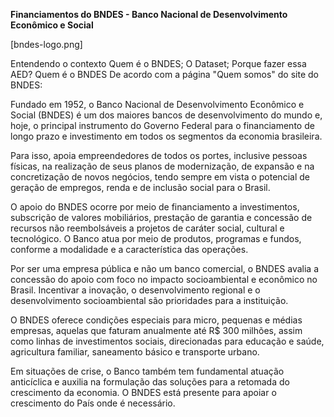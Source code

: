 **Financiamentos do BNDES - Banco Nacional de Desenvolvimento Econômico e Social**


[bndes-logo.png]

Entendendo o contexto
Quem é o BNDES;
O Dataset;
Porque fazer essa AED?
Quem é o BNDES
De acordo com a página "Quem somos" do site do BNDES:

Fundado em 1952, o Banco Nacional de Desenvolvimento Econômico e Social (BNDES) é um dos maiores bancos de desenvolvimento do mundo e, hoje, o principal instrumento do Governo Federal para o financiamento de longo prazo e investimento em todos os segmentos da economia brasileira.

Para isso, apoia empreendedores de todos os portes, inclusive pessoas físicas, na realização de seus planos de modernização, de expansão e na concretização de novos negócios, tendo sempre em vista o potencial de geração de empregos, renda e de inclusão social para o Brasil.

O apoio do BNDES ocorre por meio de financiamento a investimentos, subscrição de valores mobiliários, prestação de garantia e concessão de recursos não reembolsáveis a projetos de caráter social, cultural e tecnológico. O Banco atua por meio de produtos, programas e fundos, conforme a modalidade e a característica das operações.

Por ser uma empresa pública e não um banco comercial, o BNDES avalia a concessão do apoio com foco no impacto socioambiental e econômico no Brasil. Incentivar a inovação, o desenvolvimento regional e o desenvolvimento socioambiental são prioridades para a instituição.

O BNDES oferece condições especiais para micro, pequenas e médias empresas, aquelas que faturam anualmente até R$ 300 milhões, assim como linhas de investimentos sociais, direcionadas para educação e saúde, agricultura familiar, saneamento básico e transporte urbano.

Em situações de crise, o Banco também tem fundamental atuação anticíclica e auxilia na formulação das soluções para a retomada do crescimento da economia. O BNDES está presente para apoiar o crescimento do País onde é necessário.
